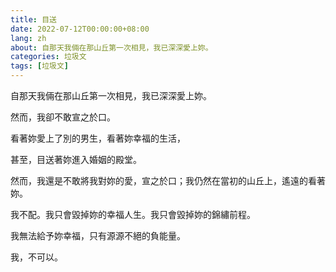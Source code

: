 ```yaml
---
title: 目送
date: 2022-07-12T00:00:00+08:00
lang: zh
about: 自那天我倆在那山丘第一次相見，我已深深愛上妳。
categories: 垃圾文
tags: [垃圾文]
---
```

自那天我倆在那山丘第一次相見，我已深深愛上妳。

然而，我卻不敢宣之於口。

看著妳愛上了別的男生，看著妳幸福的生活，

甚至，目送著妳進入婚姻的殿堂。

然而，我還是不敢將我對妳的愛，宣之於口；我仍然在當初的山丘上，遙遠的看著妳。

我不配。我只會毀掉妳的幸福人生。我只會毀掉妳的錦繡前程。

我無法給予妳幸福，只有源源不絕的負能量。

我，不可以。
